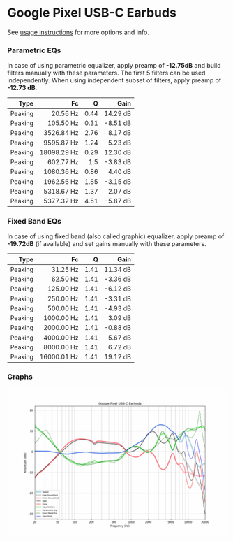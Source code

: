 # Google Pixel USB-C Earbuds
See [usage instructions](https://github.com/jaakkopasanen/AutoEq#usage) for more options and info.

### Parametric EQs
In case of using parametric equalizer, apply preamp of **-12.75dB** and build filters manually
with these parameters. The first 5 filters can be used independently.
When using independent subset of filters, apply preamp of **-12.73 dB**.

| Type    | Fc          |    Q | Gain     |
|--------:|------------:|-----:|---------:|
| Peaking | 20.56 Hz    | 0.44 | 14.29 dB |
| Peaking | 105.50 Hz   | 0.31 | -8.51 dB |
| Peaking | 3526.84 Hz  | 2.76 | 8.17 dB  |
| Peaking | 9595.87 Hz  | 1.24 | 5.23 dB  |
| Peaking | 18098.29 Hz | 0.29 | 12.30 dB |
| Peaking | 602.77 Hz   | 1.5  | -3.83 dB |
| Peaking | 1080.36 Hz  | 0.86 | 4.40 dB  |
| Peaking | 1962.56 Hz  | 1.85 | -3.15 dB |
| Peaking | 5318.67 Hz  | 1.37 | 2.07 dB  |
| Peaking | 5377.32 Hz  | 4.51 | -5.87 dB |

### Fixed Band EQs
In case of using fixed band (also called graphic) equalizer, apply preamp of **-19.72dB**
(if available) and set gains manually with these parameters.

| Type    | Fc          |    Q | Gain     |
|--------:|------------:|-----:|---------:|
| Peaking | 31.25 Hz    | 1.41 | 11.34 dB |
| Peaking | 62.50 Hz    | 1.41 | -3.36 dB |
| Peaking | 125.00 Hz   | 1.41 | -6.12 dB |
| Peaking | 250.00 Hz   | 1.41 | -3.31 dB |
| Peaking | 500.00 Hz   | 1.41 | -4.93 dB |
| Peaking | 1000.00 Hz  | 1.41 | 3.09 dB  |
| Peaking | 2000.00 Hz  | 1.41 | -0.88 dB |
| Peaking | 4000.00 Hz  | 1.41 | 5.67 dB  |
| Peaking | 8000.00 Hz  | 1.41 | 6.72 dB  |
| Peaking | 16000.01 Hz | 1.41 | 19.12 dB |

### Graphs
![](./Google%20Pixel%20USB-C%20Earbuds.png)
